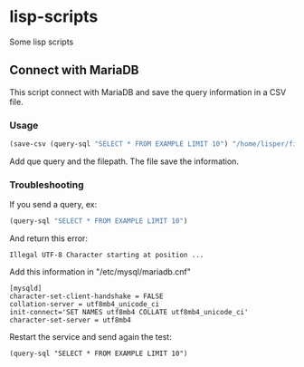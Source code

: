 # lisp-scripts
Some lisp scripts

## Connect with MariaDB

This script connect with MariaDB and save the query information in a CSV file.

### Usage

```lisp
(save-csv (query-sql "SELECT * FROM EXAMPLE LIMIT 10") "/home/lisper/first_10.csv")
```

Add que query and the filepath. The file save the information.

### Troubleshooting

If you send a query, ex:

```lisp
(query-sql "SELECT * FROM EXAMPLE LIMIT 10")
```

And return this error:

```
Illegal UTF-8 Character starting at position ...
```

Add this information in "/etc/mysql/mariadb.cnf"

```
[mysqld]
character-set-client-handshake = FALSE
collation-server = utf8mb4_unicode_ci
init-connect='SET NAMES utf8mb4 COLLATE utf8mb4_unicode_ci'
character-set-server = utf8mb4
```


Restart the service and send again the test:

```
(query-sql "SELECT * FROM EXAMPLE LIMIT 10")
```